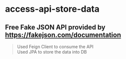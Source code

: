 # access-api-store-data

## Free Fake JSON API provided by https://fakejson.com/documentation

>Used Feign Client to consume the API  
>Used JPA to store the data into DB
